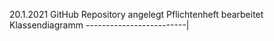 20.1.2021
GitHub Repository angelegt
Pflichtenheft bearbeitet
Klassendiagramm
-------------------------|
